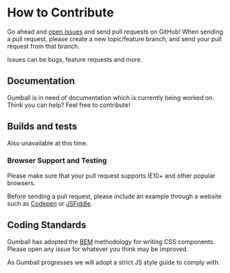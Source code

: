 How to Contribute
=================

Go ahead and [open issues][] and send pull requests on GitHub! 
When sending a pull request, please create a new topic/feature branch, 
and send your pull request from that branch.

Issues can be bugs, feature requests and more.

[open issues]: https://github.com/jl-welch/gumball/issues


Documentation
-------------

Gumball is in need of documentation which is currently being worked on. 
Think you can help? Feel free to contribute!


Builds and tests
----------------

Also unavailable at this time. 

### Browser Support and Testing

Please make sure that your pull request supports IE10+ and other popular browsers.

Before sending a pull request, please include an example through a website such as [Codepen] or [JSFiddle].

[Codepen]: https://codepen.io
[JSFiddle]: https://jsfiddle.net/


Coding Standards
----------------

Gumball has adopted the [BEM][] methodology for writing CSS components. 
Please open any issue for whatever you think may be improved.

As Gumball progresses we will adopt a strict JS style guide to comply with.

[BEM]: https://en.bem.info/methodology/